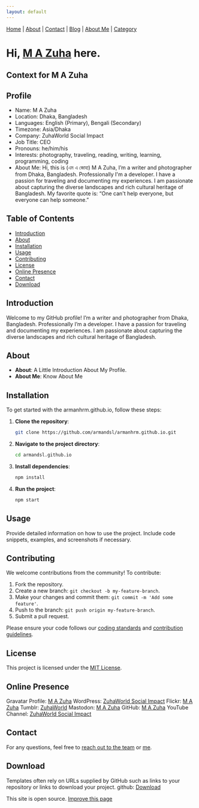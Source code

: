 ```yaml
---
layout: default
---
```


[Home](./) | [About](./about) | [Contact](./contact) | [Blog](./blog) | [About Me](./aboutme.html) | [Category](./category)

Hi, [M A Zuha](https://armandsl.github.io) here.
================================

## Context for M A Zuha

## Profile
- Name: M A Zuha
- Location: Dhaka, Bangladesh
- Languages: English (Primary), Bengali (Secondary)
- Timezone: Asia/Dhaka
- Company: ZuhaWorld Social Impact
- Job Title: CEO
- Pronouns: he/him/his
- Interests: photography, traveling, reading, writing, learning, programming, coding
- About Me: Hi, this is (এম এ জোহা) M A Zuha, I’m a writer and photographer from Dhaka, Bangladesh. Professionally I'm a developer. I have a passion for traveling and documenting my experiences. I am passionate about capturing the diverse landscapes and rich cultural heritage of Bangladesh. My favorite quote is: “One can't help everyone, but everyone can help someone.”

## Table of Contents
- [Introduction](#introduction)
- [About](#about)
- [Installation](#installation)
- [Usage](#usage)
- [Contributing](#contributing)
- [License](#license)
- [Online Presence](#online-presence)
- [Contact](#contact)
- [Download](#download)

## Introduction
Welcome to my GitHub profile!
I’m a writer and photographer from Dhaka, Bangladesh. Professionally I’m a developer. I have a passion for traveling and documenting my experiences. I am passionate about capturing the diverse landscapes and rich cultural heritage of Bangladesh.

## About
- **About**: A Little Introduction About My Profile.
- **About Me**: Know About Me

## Installation
To get started with the armanhrm.github.io, follow these steps:

1. **Clone the repository**:
   ```bash
   git clone https://github.com/armandsl/armanhrm.github.io.git
   ```

2. **Navigate to the project directory**:
   ```bash
   cd armandsl.github.io
   ```

3. **Install dependencies**:
   ```bash
   npm install
   ```

4. **Run the project**:
   ```bash
   npm start
   ```

## Usage
Provide detailed information on how to use the project. Include code snippets, examples, and screenshots if necessary.

## Contributing
We welcome contributions from the community! To contribute:

1. Fork the repository.
2. Create a new branch: `git checkout -b my-feature-branch`.
3. Make your changes and commit them: `git commit -m 'Add some feature'`.
4. Push to the branch: `git push origin my-feature-branch`.
5. Submit a pull request.

Please ensure your code follows our [coding standards](link-to-coding-standards) and [contribution guidelines](link-to-contribution-guidelines).

## License
This project is licensed under the [MIT License](LICENSE).

## Online Presence
Gravatar Profile: [M A Zuha](https://gravatar.com/zuhaworld)
WordPress: [ZuhaWorld Social Impact](https://zuhaworld.com)
Flickr: [M A Zuha](https://www.flickr.com/people/zuhaworld)
Tumblr: [ZuhaWorld](http://zuhaworld.tumblr.com)
Mastodon: [M A Zuha](https://mastodon.social/@zwarman)
GitHub: [M A Zuha](https://github.com/armandsl)
YouTube Channel: [ZuhaWorld Social Impact](https://www.youtube.com/@zuhaworld)

## Contact
For any questions, feel free to [reach out to the team](mailto:info@zuha.site) or [me](https://armandsl.github.io/contact/).

## Download
Templates often rely on URLs supplied by GitHub such as links to your repository or links to download your project.
github:
  [Download](https://github.com/armandsl/armandsl.github.io/zipball/main)

This site is open source. [Improve this page](https://github.com/armandsl/armandsl.github.io/edit/main/index.md)
